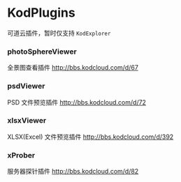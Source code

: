 # KodPlugins

可道云插件，暂时仅支持 `KodExplorer`



### photoSphereViewer

全景图查看插件  http://bbs.kodcloud.com/d/67



### psdViewer

PSD 文件预览插件  http://bbs.kodcloud.com/d/72



### xlsxViewer

XLSX(Excel) 文件预览插件  http://bbs.kodcloud.com/d/392



### xProber

服务器探针插件  http://bbs.kodcloud.com/d/82